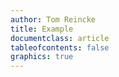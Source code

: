 ```yaml
---
author: Tom Reincke
title: Example
documentclass: article
tableofcontents: false
graphics: true
---
```


